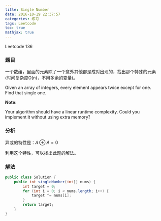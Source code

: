 ```yaml
---
title: Single Number
date: 2016-10-19 22:37:57
categories: 练习
tags: Leetcode
toc: true
mathjax: true
---
```


Leetcode 136

### 题目

一个数组，里面的元素除了一个意外其他都是成对出现的，找出那个特殊的元素 (时间复杂度O(n)，不用多余的变量)。

Given an array of integers, every element appears twice except for one. Find that single one.

__Note:__

Your algorithm should have a linear runtime complexity. Could you implement it without using extra memory?

### 分析

异或的特性是：$A \oplus A = 0$

利用这个特性，可以找出此题的解法。

### 解法

```java
public class Solution {
    public int singleNumber(int[] nums) {
        int target = 0;
        for (int i = 0; i < nums.length; i++) {
            target ^= nums[i];
        }
        return target;
    }
}
```